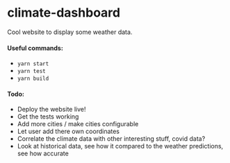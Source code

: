 # climate-dashboard

Cool website to display some weather data.

#### Useful commands:

- `yarn start`
- `yarn test`
- `yarn build`

#### Todo:

- Deploy the website live!
- Get the tests working
- Add more cities / make cities configurable
- Let user add there own coordinates
- Correlate the climate data with other interesting stuff, covid data?
- Look at historical data, see how it compared to the weather predictions, see how accurate
